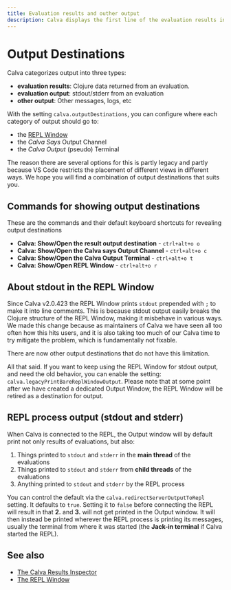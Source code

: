 ```yaml
---
title: Evaluation results and outher output
description: Calva displays the first line of the evaluation results inline, and also prints results, other REPL output and more to the configured Output Destination.
---
```


# Output Destinations

Calva categorizes output into three types:

* **evaluation results**: Clojure data returned from an evaluation.
* **evaluation output**: stdout/stderr from an evaluation
* **other output**: Other messages, logs, etc

With the setting `calva.outputDestinations`, you can configure where each category of output should go to:

* the [REPL Window](repl-window.md)
* the _Calva Says_ Output Channel
* the _Calva Output_ (pseudo) Terminal

The reason there are several options for this is partly legacy and partly because VS Code restricts the placement of different views in different ways. We hope you will find a combination of output destinations that suits you.

## Commands for showing output destinations

These are the commands and their default keyboard shortcuts for revealing output destinations

* **Calva: Show/Open the result output destination** - `ctrl+alt+o o`
* **Calva: Show/Open the Calva says Output Channel** - `ctrl+alt+o c`
* **Calva: Show/Open the Calva Output Terminal** - `ctrl+alt+o t`
* **Calva: Show/Open REPL Window** - `ctrl+alt+o r`

## About stdout in the REPL Window

Since Calva v2.0.423 the REPL Window prints `stdout` prepended with `;` to make it into line comments. This is because stdout output easily breaks the Clojure structure of the REPL Window, making it misbehave in various ways. We made this change because as maintainers of Calva we have seen all too often how this hits users, and it is also taking too much of our Calva time to try mitigate the problem, which is fundamentally not fixable.

There are now other output destinations that do not have this limitation.

All that said. If you want to keep using the REPL Window for stdout output, and need the old behavior, you can enable the setting: `calva.legacyPrintBareReplWindowOutput`. Please note that at some point after we have created a dedicated Output Window, the REPL Window will be retired as a destination for output.

## REPL process output (stdout and stderr)

When Calva is connected to the REPL, the Output window will by default print not only results of evaluations, but also:

1. Things printed to `stdout` and `stderr` in the **main thread** of the evaluations
2. Things printed to `stdout` and `stderr` from **child threads** of the evaluations
3. Anything printed to `stdout` and `stderr` by the REPL process

You can control the default via the `calva.redirectServerOutputToRepl` setting. It defaults to `true`. Setting it to `false` before connecting the REPL will result in that **2.** and **3.** will not get printed in the Output window. It will then instead be printed wherever the REPL process is printing its messages, usually the terminal from where it was started (the **Jack-in terminal** if Calva started the REPL).

## See also

* [The Calva Results Inspector](inspector.md)
* [The REPL Window](repl-window.md)